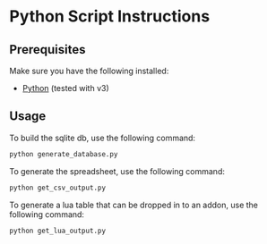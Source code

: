 # Python Script Instructions

## Prerequisites

Make sure you have the following installed:
- [Python](https://www.python.org/downloads/) (tested with v3)

## Usage

To build the sqlite db, use the following command:

```sh
python generate_database.py
```

To generate the spreadsheet, use the following command:

```sh
python get_csv_output.py
```

To generate a lua table that can be dropped in to an addon, use the following command:

```sh
python get_lua_output.py
```